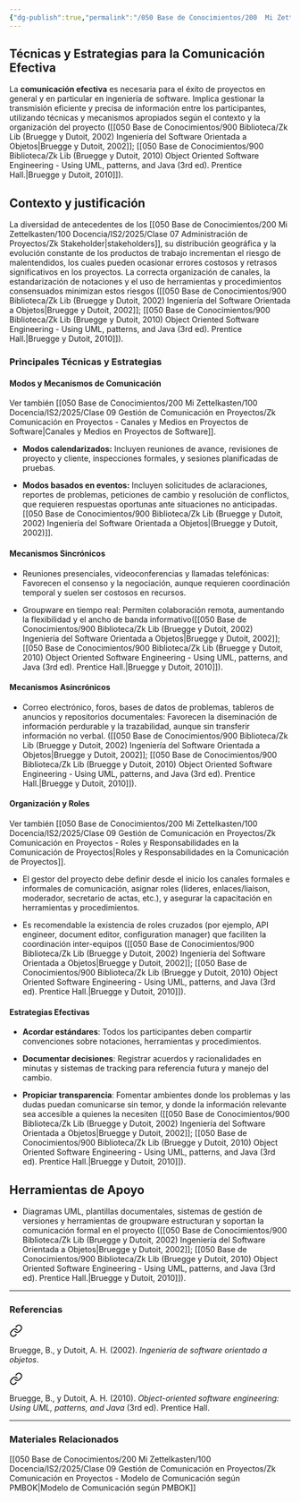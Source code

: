 ```yaml
---
{"dg-publish":true,"permalink":"/050 Base de Conocimientos/200  Mi Zettelkasten/100 Docencia/IS2/2025/Clase 09 Gestión de Comunicación en Proyectos/Zk Comunicación en Proyectos - Técnicas y Estrategias para la Comunicación Efectiva/","tags":["#definir","#digitalGarden"]}
---
```


## Técnicas y Estrategias para la Comunicación Efectiva

La **comunicación efectiva** es necesaria para el éxito de proyectos en general y en particular en ingeniería de software. Implica gestionar la transmisión eficiente y precisa de información entre los participantes, utilizando técnicas y mecanismos apropiados según el contexto y la organización del proyecto ([[050 Base de Conocimientos/900 Biblioteca/Zk Lib (Bruegge y Dutoit, 2002) Ingeniería del Software Orientada a Objetos\|Bruegge y Dutoit, 2002]]; [[050 Base de Conocimientos/900 Biblioteca/Zk Lib (Bruegge y Dutoit, 2010) Object Oriented Software Engineering -  Using UML, patterns, and Java (3rd ed). Prentice Hall.\|Bruegge y Dutoit, 2010]]).

## Contexto y justificación

La diversidad de antecedentes de los [[050 Base de Conocimientos/200  Mi Zettelkasten/100 Docencia/IS2/2025/Clase 07 Administración de Proyectos/Zk Stakeholder\|stakeholders]], su distribución geográfica y la evolución constante de los productos de trabajo incrementan el riesgo de malentendidos, los cuales pueden ocasionar errores costosos y retrasos significativos en los proyectos. La correcta organización de canales, la estandarización de notaciones y el uso de herramientas y procedimientos consensuados minimizan estos riesgos ([[050 Base de Conocimientos/900 Biblioteca/Zk Lib (Bruegge y Dutoit, 2002) Ingeniería del Software Orientada a Objetos\|Bruegge y Dutoit, 2002]]; [[050 Base de Conocimientos/900 Biblioteca/Zk Lib (Bruegge y Dutoit, 2010) Object Oriented Software Engineering -  Using UML, patterns, and Java (3rd ed). Prentice Hall.\|Bruegge y Dutoit, 2010]]).

### Principales Técnicas y Estrategias

#### Modos y Mecanismos de Comunicación

Ver también [[050 Base de Conocimientos/200  Mi Zettelkasten/100 Docencia/IS2/2025/Clase 09 Gestión de Comunicación en Proyectos/Zk Comunicación en Proyectos - Canales y Medios en Proyectos de Software\|Canales y Medios en Proyectos de Software]].

- **Modos calendarizados:** Incluyen reuniones de avance, revisiones de proyecto y cliente, inspecciones formales, y sesiones planificadas de pruebas.
    
- **Modos basados en eventos:** Incluyen solicitudes de aclaraciones, reportes de problemas, peticiones de cambio y resolución de conflictos, que requieren respuestas oportunas ante situaciones no anticipadas. [[050 Base de Conocimientos/900 Biblioteca/Zk Lib (Bruegge y Dutoit, 2002) Ingeniería del Software Orientada a Objetos\|(Bruegge y Dutoit, 2002)]].
    
#### Mecanismos Sincrónicos

- Reuniones presenciales, videoconferencias y llamadas telefónicas: Favorecen el consenso y la negociación, aunque requieren coordinación temporal y suelen ser costosos en recursos.
    
- Groupware en tiempo real: Permiten colaboración remota, aumentando la flexibilidad y el ancho de banda informativo([[050 Base de Conocimientos/900 Biblioteca/Zk Lib (Bruegge y Dutoit, 2002) Ingeniería del Software Orientada a Objetos\|Bruegge y Dutoit, 2002]]; [[050 Base de Conocimientos/900 Biblioteca/Zk Lib (Bruegge y Dutoit, 2010) Object Oriented Software Engineering -  Using UML, patterns, and Java (3rd ed). Prentice Hall.\|Bruegge y Dutoit, 2010]]).

#### Mecanismos Asincrónicos

- Correo electrónico, foros, bases de datos de problemas, tableros de anuncios y repositorios documentales: Favorecen la diseminación de información perdurable y la trazabilidad, aunque sin transferir información no verbal. ([[050 Base de Conocimientos/900 Biblioteca/Zk Lib (Bruegge y Dutoit, 2002) Ingeniería del Software Orientada a Objetos\|Bruegge y Dutoit, 2002]]; [[050 Base de Conocimientos/900 Biblioteca/Zk Lib (Bruegge y Dutoit, 2010) Object Oriented Software Engineering -  Using UML, patterns, and Java (3rd ed). Prentice Hall.\|Bruegge y Dutoit, 2010]]).

#### Organización y Roles

Ver también [[050 Base de Conocimientos/200  Mi Zettelkasten/100 Docencia/IS2/2025/Clase 09 Gestión de Comunicación en Proyectos/Zk Comunicación en Proyectos - Roles y Responsabilidades en la Comunicación de Proyectos\|Roles y Responsabilidades en la Comunicación de Proyectos]].

- El gestor del proyecto debe definir desde el inicio los canales formales e informales de comunicación, asignar roles (líderes, enlaces/liaison, moderador, secretario de actas, etc.), y asegurar la capacitación en herramientas y procedimientos.
    
- Es recomendable la existencia de roles cruzados (por ejemplo, API engineer, document editor, configuration manager) que faciliten la coordinación inter-equipos ([[050 Base de Conocimientos/900 Biblioteca/Zk Lib (Bruegge y Dutoit, 2002) Ingeniería del Software Orientada a Objetos\|Bruegge y Dutoit, 2002]]; [[050 Base de Conocimientos/900 Biblioteca/Zk Lib (Bruegge y Dutoit, 2010) Object Oriented Software Engineering -  Using UML, patterns, and Java (3rd ed). Prentice Hall.\|Bruegge y Dutoit, 2010]]).

#### Estrategias Efectivas

- **Acordar estándares**: Todos los participantes deben compartir convenciones sobre notaciones, herramientas y procedimientos.
    
- **Documentar decisiones**: Registrar acuerdos y racionalidades en minutas y sistemas de tracking para referencia futura y manejo del cambio.
    
- **Propiciar transparencia**: Fomentar ambientes donde los problemas y las dudas puedan comunicarse sin temor, y donde la información relevante sea accesible a quienes la necesiten ([[050 Base de Conocimientos/900 Biblioteca/Zk Lib (Bruegge y Dutoit, 2002) Ingeniería del Software Orientada a Objetos\|Bruegge y Dutoit, 2002]]; [[050 Base de Conocimientos/900 Biblioteca/Zk Lib (Bruegge y Dutoit, 2010) Object Oriented Software Engineering -  Using UML, patterns, and Java (3rd ed). Prentice Hall.\|Bruegge y Dutoit, 2010]]).

## Herramientas de Apoyo

- Diagramas UML, plantillas documentales, sistemas de gestión de versiones y herramientas de groupware estructuran y soportan la comunicación formal en el proyecto ([[050 Base de Conocimientos/900 Biblioteca/Zk Lib (Bruegge y Dutoit, 2002) Ingeniería del Software Orientada a Objetos\|Bruegge y Dutoit, 2002]]; [[050 Base de Conocimientos/900 Biblioteca/Zk Lib (Bruegge y Dutoit, 2010) Object Oriented Software Engineering -  Using UML, patterns, and Java (3rd ed). Prentice Hall.\|Bruegge y Dutoit, 2010]]).

---
### Referencias

<div class="transclusion internal-embed is-loaded"><a class="markdown-embed-link" href="/050 Base de Conocimientos/900 Biblioteca/Zk Lib (Bruegge y Dutoit, 2002) Ingeniería del Software Orientada a Objetos/#921cfa" aria-label="Open link"><svg xmlns="http://www.w3.org/2000/svg" width="24" height="24" viewBox="0 0 24 24" fill="none" stroke="currentColor" stroke-width="2" stroke-linecap="round" stroke-linejoin="round" class="svg-icon lucide-link"><path d="M10 13a5 5 0 0 0 7.54.54l3-3a5 5 0 0 0-7.07-7.07l-1.72 1.71"></path><path d="M14 11a5 5 0 0 0-7.54-.54l-3 3a5 5 0 0 0 7.07 7.07l1.71-1.71"></path></svg></a><div class="markdown-embed">



Bruegge, B., y Dutoit, A. H. (2002). _Ingeniería de software orientado a objetos_. 

</div></div>


<div class="transclusion internal-embed is-loaded"><a class="markdown-embed-link" href="/050 Base de Conocimientos/900 Biblioteca/Zk Lib (Bruegge y Dutoit, 2010) Object Oriented Software Engineering -  Using UML, patterns, and Java (3rd ed). Prentice Hall./#157cb0" aria-label="Open link"><svg xmlns="http://www.w3.org/2000/svg" width="24" height="24" viewBox="0 0 24 24" fill="none" stroke="currentColor" stroke-width="2" stroke-linecap="round" stroke-linejoin="round" class="svg-icon lucide-link"><path d="M10 13a5 5 0 0 0 7.54.54l3-3a5 5 0 0 0-7.07-7.07l-1.72 1.71"></path><path d="M14 11a5 5 0 0 0-7.54-.54l-3 3a5 5 0 0 0 7.07 7.07l1.71-1.71"></path></svg></a><div class="markdown-embed">



Bruegge, B., y Dutoit, A. H. (2010). _Object-oriented software engineering: Using UML, patterns, and Java_ (3rd ed). Prentice Hall. 

</div></div>


---
### Materiales Relacionados
[[050 Base de Conocimientos/200  Mi Zettelkasten/100 Docencia/IS2/2025/Clase 09 Gestión de Comunicación en Proyectos/Zk Comunicación en Proyectos - Modelo de Comunicación según PMBOK\|Modelo de Comunicación según PMBOK]]


